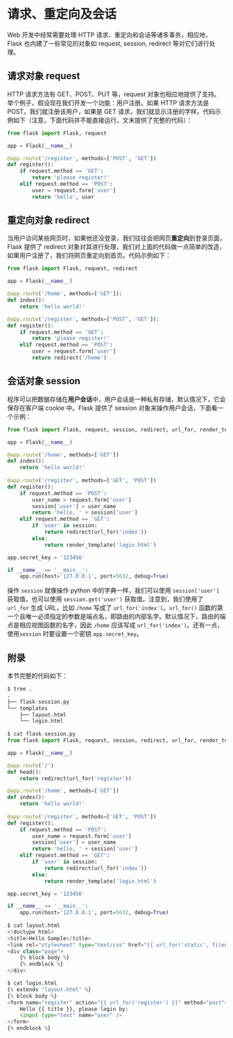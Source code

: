 # 请求、重定向及会话

Web 开发中经常需要处理 HTTP 请求、重定向和会话等诸多事务，相应地，Flask 也内建了一些常见的对象如 request, session, redirect 等对它们进行处理。

## 请求对象 request

HTTP 请求方法有 GET、POST、PUT 等，request 对象也相应地提供了支持。举个例子，假设现在我们开发一个功能：用户注册。如果 HTTP 请求方法是 POST，我们就注册该用户，如果是 GET 请求，我们就显示注册的字样。代码示例如下（注意，下面代码并不能直接运行，文末提供了完整的代码）：

```python
from flask import Flask, request

app = Flask(__name__)

@app.route('/register', methods=['POST', 'GET'])
def register():
    if request.method == 'GET':
        return 'please register!'
    elif request.method == 'POST':
        user = request.form['user']
        return 'hello', user
```

## 重定向对象 redirect

当用户访问某些网页时，如果他还没登录，我们往往会把网页**重定向**到登录页面，Flask 提供了 redirect 对象对其进行处理，我们对上面的代码做一点简单的改造，如果用户注册了，我们将网页重定向到首页。代码示例如下：

```python
from flask import Flask, request, redirect

app = Flask(__name__)

@app.route('/home', methods=['GET']):
def index():
    return 'hello world!'

@app.route('/register', methods=['POST', 'GET']):
def register():
    if request.method == 'GET':
        return 'please register!'
    elif request.method == 'POST':
        user = request.form['user']
        return redirect('/home')
```

## 会话对象 session

程序可以把数据存储在**用户会话**中，用户会话是一种私有存储，默认情况下，它会保存在客户端 cookie 中。Flask 提供了 session 对象来操作用户会话，下面看一个示例：

```python
from flask import Flask, request, session, redirect, url_for, render_template

app = Flask(__name__)

@app.route('/home', methods=['GET'])
def index():
    return 'hello world!'
    
@app.route('/register', methods=['GET', 'POST'])
def register():
    if request.method == 'POST':
        user_name = request.form['user']
        session['user'] = user_name
        return 'hello, ' + session['user']
    elif request.method == 'GET':
        if 'user' in session:
            return redirect(url_for('index'))
        else:
            return render_template('login.html')

app.secret_key = '123456'

if __name__ == '__main__':
    app.run(host='127.0.0.1', port=5632, debug=True)
```

操作 `session` 就像操作 python 中的字典一样，我们可以使用 `session['user']` 获取值，也可以使用 `session.get('user')` 获取值。注意到，我们使用了 `url_for` 生成 URL，比如 `/home` 写成了 `url_for('index')`。`url_for()` 函数的第一个且唯一必须指定的参数是端点名，即路由的内部名字。默认情况下，路由的端点是相应视图函数的名字，因此 `/home` 应该写成 `url_for('index')`。还有一点，使用`session` 时要设置一个密钥 `app.secret_key`。

## 附录

本节完整的代码如下：

```python
$ tree .
.
├── flask-session.py
└── templates
    ├── layout.html
    └── login.html
    
$ cat flask-session.py
from flask import Flask, request, session, redirect, url_for, render_template

app = Flask(__name__)

@app.route('/')
def head():
    return redirect(url_for('register'))

@app.route('/home', methods=['GET'])
def index():
    return 'hello world!'
    
@app.route('/register', methods=['GET', 'POST'])
def register():
    if request.method == 'POST':
        user_name = request.form['user']
        session['user'] = user_name
        return 'hello, ' + session['user']
    elif request.method == 'GET':
        if 'user' in session:
            return redirect(url_for('index'))
        else:
            return render_template('login.html')

app.secret_key = '123456'

if __name__ == '__main__':
    app.run(host='127.0.0.1', port=5632, debug=True)
    
$ cat layout.html
<!doctype html>
<title>Hello Sample</title>
<link rel="stylesheet" type="text/css" href="{{ url_for('static', filename='style.css') }}">
<div class="page">
    {% block body %}
    {% endblock %}
</div>

$ cat login.html
{% extends "layout.html" %}
{% block body %}
<form name="register" action="{{ url_for('register') }}" method="post">
    Hello {{ title }}, please login by:
    <input type="text" name="user" />
</form>
{% endblock %}
```

